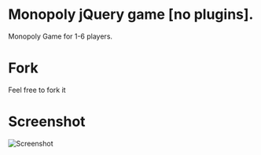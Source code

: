 # Monopoly jQuery game [no plugins].

Monopoly Game for 1-6 players. 

# Fork

Feel free to fork it

# Screenshot 
![Screenshot](https://github.com/yanniznik/mspaint95/blob/master/ms.png)
